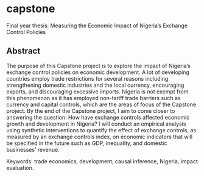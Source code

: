 # capstone
Final year thesis: Measuring the Economic Impact of Nigeria’s Exchange Control Policies

## Abstract
The purpose of this Capstone project is to explore the impact of Nigeria’s exchange control policies on economic development. A lot of developing countries employ trade restrictions for several reasons including strengthening domestic industries and the local currency, encouraging exports, and discouraging excessive imports. Nigeria is not exempt from this phenomenon as it has employed non-tariff trade barriers such as currency and capital controls, which are the areas of focus of the Capstone project. By the end of the Capstone project, I aim to come closer to answering the question: How have exchange controls affected economic growth and development in Nigeria? I will conduct an empirical analysis using synthetic interventions to quantify the effect of exchange controls, as measured by an exchange controls index, on economic indicators that will be specified in the future such as GDP, inequality, and domestic businesses’ revenue.
	
Keywords: trade economics, development, causal inference, Nigeria, impact evaluation.
